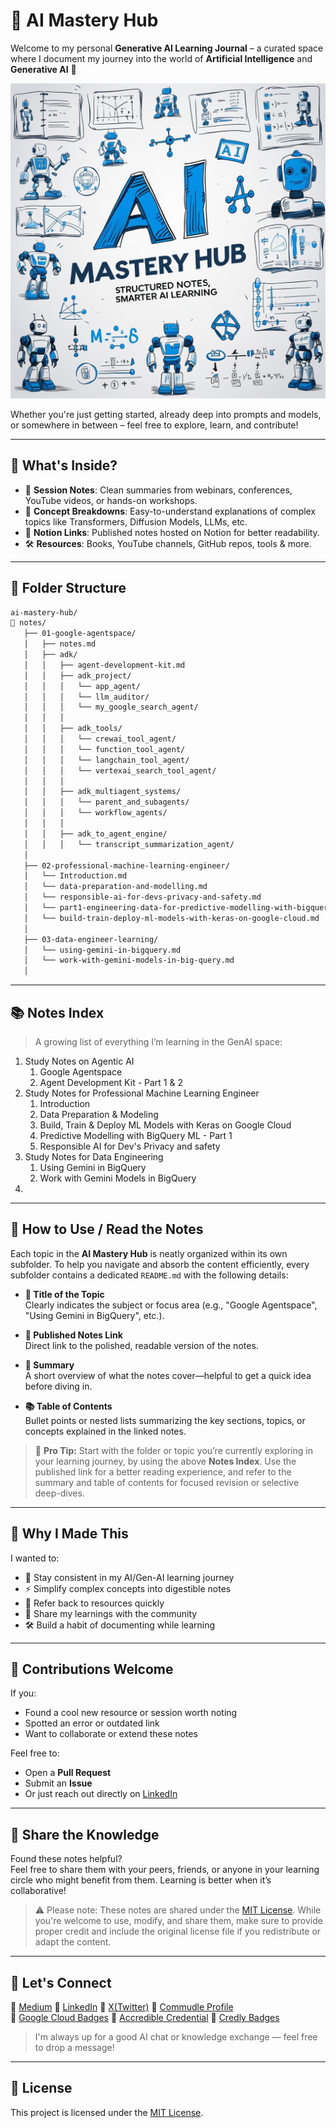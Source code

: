 # 🤖 AI Mastery Hub

Welcome to my personal **Generative AI Learning Journal** – a curated space where I document my journey into the world of **Artificial Intelligence** and **Generative AI** 🌟

<p align="center">
  <img src="assets/banner.jpg" alt="GenAI Notes Journal Banner" />
</p>

Whether you're just getting started, already deep into prompts and models, or somewhere in between – feel free to explore, learn, and contribute!

---

## 🧠 What's Inside?

- 📓 **Session Notes**: Clean summaries from webinars, conferences, YouTube videos, or hands-on workshops.
- 🧾 **Concept Breakdowns**: Easy-to-understand explanations of complex topics like Transformers, Diffusion Models, LLMs, etc.
- 🔗 **Notion Links**: Published notes hosted on Notion for better readability.
- 🛠️ **Resources**: Books, YouTube channels, GitHub repos, tools & more.

---
## 📁 Folder Structure

```bash
ai-mastery-hub/
📁 notes/
   ├── 01-google-agentspace/
   │   ├── notes.md
   │   ├── adk/
   │   │   ├── agent-development-kit.md
   │   │   ├── adk_project/
   │   │   │   └── app_agent/
   │   │   │   └── llm_auditor/
   │   │   │   └── my_google_search_agent/
   │   │   │
   │   │   ├── adk_tools/
   │   │   │   └── crewai_tool_agent/
   │   │   │   └── function_tool_agent/
   │   │   │   └── langchain_tool_agent/
   │   │   │   └── vertexai_search_tool_agent/
   │   │   │
   │   │   ├── adk_multiagent_systems/
   │   │   │   └── parent_and_subagents/
   │   │   │   └── workflow_agents/
   │   │   │
   │   │   ├── adk_to_agent_engine/
   │   │   │   └── transcript_summarization_agent/
   │   
   ├── 02-professional-machine-learning-engineer/
   │   └── Introduction.md
   │   └── data-preparation-and-modelling.md
   │   └── responsible-ai-for-devs-privacy-and-safety.md
   │   └── part1-engineering-data-for-predictive-modelling-with-bigqueryml.md
   │   └── build-train-deploy-ml-models-with-keras-on-google-cloud.md
   │      
   ├── 03-data-engineer-learning/
   │   └── using-gemini-in-bigquery.md
   │   └── work-with-gemini-models-in-big-query.md
   │
```

---

## 📚 Notes Index

> A growing list of everything I’m learning in the GenAI space:

1. Study Notes on Agentic AI
   1. Google Agentspace
   2. Agent Development Kit - Part 1 & 2
2. Study Notes for Professional Machine Learning Engineer
   1. Introduction
   2. Data Preparation & Modeling
   3. Build, Train & Deploy ML Models with Keras on Google Cloud
   4. Predictive Modelling with BigQuery ML - Part 1
   5. Responsible AI for Dev's Privacy and safety
3. Study Notes for Data Engineering 
   1. Using Gemini in BigQuery
   2. Work with Gemini Models in BigQuery
5. 
   

---

## 📖 How to Use / Read the Notes

Each topic in the **AI Mastery Hub** is neatly organized within its own subfolder. To help you navigate and absorb the content efficiently, every subfolder contains a dedicated `README.md` with the following details:

- **📌 Title of the Topic**  
  Clearly indicates the subject or focus area (e.g., "Google Agentspace", "Using Gemini in BigQuery", etc.).

- **🔗 Published Notes Link**  
  Direct link to the polished, readable version of the notes.

- **📝 Summary**  
  A short overview of what the notes cover—helpful to get a quick idea before diving in.

- **📚 Table of Contents**  
  Bullet points or nested lists summarizing the key sections, topics, or concepts explained in the linked notes.

> 📂 **Pro Tip:** Start with the folder or topic you’re currently exploring in your learning journey, by using the above **Notes Index**. Use the published link for a better reading experience, and refer to the summary and table of contents for focused revision or selective deep-dives.

---

## 📌 Why I Made This

I wanted to:

- 🧠 Stay consistent in my AI/Gen-AI learning journey
- ⚡ Simplify complex concepts into digestible notes
- 🔄 Refer back to resources quickly
- 🤝 Share my learnings with the community
- 🛠️ Build a habit of documenting while learning

---

## 🙌 Contributions Welcome

If you:

- Found a cool new resource or session worth noting
- Spotted an error or outdated link
- Want to collaborate or extend these notes

Feel free to:

- Open a **Pull Request**
- Submit an **Issue**
- Or just reach out directly on [LinkedIn](https://www.linkedin.com/in/sukritichatterjee/)

---

## 🤝 Share the Knowledge

Found these notes helpful?  
Feel free to share them with your peers, friends, or anyone in your learning circle who might benefit from them. Learning is better when it’s collaborative!

> ⚠️ Please note: These notes are shared under the [MIT License](./LICENSE). While you're welcome to use, modify, and share them, make sure to provide proper credit and include the original license file if you redistribute or adapt the content.
---

## 💬 Let's Connect


🔗 [Medium](https://sukriti-speaks.medium.com/)
🔗 [LinkedIn](https://www.linkedin.com/in/sukritichatterjee/)
🔗 [X(Twitter)](https://x.com/SukritiSpeak/)
🔗 [Commudle Profile](https://www.commudle.com/users/SukritiC)
<br/>
🔗 [Google Cloud Badges](https://www.cloudskillsboost.google/public_profiles/53df2710-444d-4f31-9c37-6c87dfcf102f)
🔗 [Accredible Credential](https://www.credential.net/profile/sukritichatterjee/wallet)
🔗 [Credly Badges](https://www.credly.com/users/sukriti-chatterjee.aadce67f)


> I'm always up for a good AI chat or knowledge exchange — feel free to drop a message!

---

## 📄 License
This project is licensed under the [MIT License](LICENSE).

